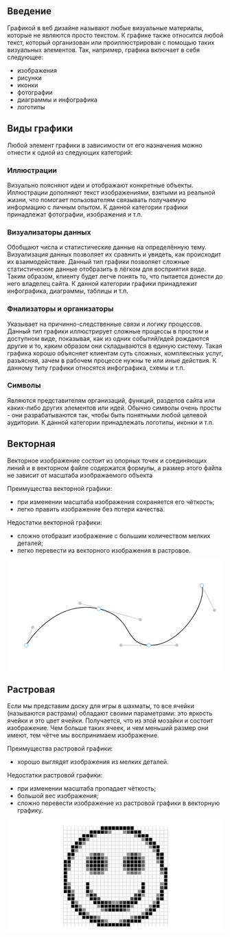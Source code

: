 ## Введение
Графикой в веб дизайне называют любые визуальные материалы, которые не являются просто текстом. К графике также 
относится любой текст, который организован или проиллюстрирован с помощью таких визуальных элементов. Так, например, 
графика включает в себя следующее:

- изображения
- рисунки
- иконки
- фотографии
- диаграммы и инфографика
- логотипы

## Виды графики
Любой элемент графики в зависимости от его назначения можно отнести к одной из следующих категорий:

### Иллюстрации
Визуально поясняют идеи и отображают конкретные объекты. Иллюстрации дополняют текст изображениями, взятыми из реальной 
жизни, что помогает пользователям связывать получаемую информацию с личным опытом. К данной категории графики 
принадлежат фотографии, изображения и т.п.

### Визуализаторы данных
Обобщают числа и статистические данные на определённую тему. Визуализация данных позволяет их сравнить и увидеть, 
как происходит их взаимодействие. Данный тип графики позволяет сложные статистические данные отобразить в лёгком 
для восприятия виде. Таким образом, клиенту будет легче понять то, что пытается донести до него владелец сайта. 
К данной категории графики принадлежит инфографика, диаграммы, таблицы и т.п.

### Фнализаторы и организаторы
Указывает на причинно-следственные связи и логику процессов. Данный тип графики иллюстрирует сложные процессы в 
простом и доступном виде, показывая, как из одних событий/идей рождаются другие и то, каким образом они складываются 
в единую систему. Такая графика хорошо объясняет клиентам суть сложных, комплексных услуг, разъясняя, зачем в рабочем 
процессе нужны те или иные действия. К данному типу графики относятся инфографика, схемы и т.п.

### Символы
Являются представителям организаций, функций, разделов сайта или каких-либо других элементов или идей. Обычно символы 
очень просты - они разрабатываются так, чтобы быть понятными любой целевой аудитории. К данной категории принадлежать 
логотипы, иконки и т.п.

## Векторная
Векторное изображение состоит из опорных точек и соединяющих линий и в векторном файле содержатся формулы, а размер 
этого файла не зависит от масштаба изображаемого объекта

Преимущества векторной графики:
- при изменении масштаба изображения сохраняется его чёткость;
- легко править изображение без потери качества.

Недостатки векторной графики:
- сложно отобразит изображение с большим количеством мелких деталей;
- легко перевести из векторного изображения в растровое.

<svg viewBox="0 0 409 211" fill="none" xmlns="http://www.w3.org/2000/svg">
  <rect width="409" height="211" fill="white"/>
  <path d="M368 48L391.5 94" stroke="#C9C9C9"/>
  <circle cx="392" cy="95" r="3" fill="#C9C9C9"/>
  <path d="M268 160.981L319.654 160.719" stroke="#C9C9C9"/>
  <path d="M267.802 160.981L216.148 160.719" stroke="#C9C9C9"/>
  <circle cx="320.772" cy="160.723" r="3" transform="rotate(-63.2298 320.772 160.723)" fill="#C9C9C9"/>
  <circle r="3" transform="matrix(-0.450413 -0.89282 -0.89282 0.450413 215.03 160.723)" fill="#C9C9C9"/>
  <path d="M172.781 90.9271L138 82" stroke="#C9C9C9"/>
  <path d="M174 91.3493L251.5 112.5" stroke="#C9C9C9"/>
  <circle r="3" transform="matrix(-0.219469 -0.975619 -0.975619 0.219469 137.585 81.5853)" fill="#C9C9C9"/>
  <circle r="3" transform="matrix(0.203245 0.979128 0.979128 -0.203245 251.547 112.547)" fill="#C9C9C9"/>
  <path d="M35.9268 160.808L48 127" stroke="#C9C9C9"/>
  <circle r="3" transform="matrix(0.890527 -0.45493 -0.45493 -0.890527 48.0363 127.036)" fill="#C9C9C9"/>
  <path d="M36 161C52.1667 133.5 100.4 80.9 164 90.5C243.5 102.5 215 161 271.5 161C328 161 379 80.5 368 46" stroke="black"/>
  <circle cx="36" cy="161" r="3.5" fill="white" stroke="#64C1F5"/>
  <circle cx="173" cy="92" r="3.5" fill="white" stroke="#64C1F5"/>
  <circle cx="268" cy="161" r="3.5" fill="white" stroke="#64C1F5"/>
  <circle cx="368" cy="48" r="3.5" fill="white" stroke="#64C1F5"/>
</svg>


## Растровая
Если мы представим доску для игры в шахматы, то все ячейки (называются растрами) обладают своими параметрами: это 
яркость ячейки и это цвет ячейки. Получается, что из этой мозайки и состоит изображение. Чем больше таких ячеек, и чем 
меньший размер они имеют, тем чётче мы  воспринимаем изображение.

Преимущества растровой графики:
- хорошо выглядят изображения из мелких деталей.

Недостатки растровой графики:
- при изменении масштаба пропадает чёткость;
- большой вес изображения;
- сложно перевести изображение из растровой графики в векторную графику.

<svg viewBox="0 0 409 211" fill="none" xmlns="http://www.w3.org/2000/svg">
  <rect width="409" height="211" fill="white"/>
  <rect x="177" y="12" width="7" height="7" fill="black"/>
  <rect x="184" y="12" width="7" height="7" fill="black"/>
  <rect x="191" y="12" width="7" height="7" fill="black"/>
  <rect x="198" y="12" width="7" height="7" fill="black"/>
  <rect x="205" y="12" width="7" height="7" fill="black"/>
  <rect x="212" y="12" width="7" height="7" fill="black"/>
  <rect x="219" y="12" width="7" height="7" fill="black"/>
  <rect x="226" y="12" width="7" height="7" fill="black"/>
  <rect x="233" y="12" width="7" height="7" fill="black"/>
  <rect x="233" y="19" width="7" height="7" fill="black"/>
  <rect x="240" y="19" width="7" height="7" fill="black"/>
  <rect x="247" y="19" width="7" height="7" fill="black"/>
  <rect x="247" y="26" width="7" height="7" fill="black"/>
  <rect x="254" y="26" width="7" height="7" fill="black"/>
  <rect x="261" y="26" width="7" height="7" fill="black"/>
  <rect x="233" y="75" width="14" height="14" fill="black"/>
  <rect x="163" y="76" width="14" height="14" fill="black"/>
  <rect x="149" y="117" width="7" height="7" fill="black"/>
  <rect x="149" y="124" width="7" height="7" fill="black"/>
  <rect x="149" y="131" width="7" height="7" fill="black"/>
  <rect x="156" y="138" width="7" height="7" fill="black"/>
  <rect x="156" y="145" width="7" height="7" fill="black"/>
  <rect x="163" y="145" width="7" height="7" fill="black"/>
  <rect x="163" y="152" width="7" height="7" fill="black"/>
  <rect x="170" y="152" width="7" height="7" fill="black"/>
  <rect x="177" y="152" width="7" height="7" fill="black"/>
  <rect x="177" y="159" width="7" height="7" fill="black"/>
  <rect x="184" y="159" width="7" height="7" fill="black"/>
  <rect width="7" height="7" transform="matrix(-1 0 0 1 261 117)" fill="black"/>
  <rect width="7" height="7" transform="matrix(-1 0 0 1 261 124)" fill="black"/>
  <rect width="7" height="7" transform="matrix(-1 0 0 1 261 131)" fill="black"/>
  <rect width="7" height="7" transform="matrix(-1 0 0 1 254 138)" fill="black"/>
  <rect width="7" height="7" transform="matrix(-1 0 0 1 254 145)" fill="black"/>
  <rect width="7" height="7" transform="matrix(-1 0 0 1 247 145)" fill="black"/>
  <rect width="7" height="7" transform="matrix(-1 0 0 1 247 152)" fill="black"/>
  <rect width="7" height="7" transform="matrix(-1 0 0 1 240 152)" fill="black"/>
  <rect width="7" height="7" transform="matrix(-1 0 0 1 233 152)" fill="black"/>
  <rect width="7" height="7" transform="matrix(-1 0 0 1 233 159)" fill="black"/>
  <rect width="7" height="7" transform="matrix(-1 0 0 1 226 159)" fill="black"/>
  <rect x="191" y="159" width="7" height="7" fill="black"/>
  <rect x="191" y="166" width="7" height="7" fill="black"/>
  <rect x="198" y="159" width="7" height="7" fill="black"/>
  <rect x="198" y="166" width="7" height="7" fill="black"/>
  <rect x="205" y="159" width="7" height="7" fill="black"/>
  <rect x="205" y="166" width="7" height="7" fill="black"/>
  <rect x="212" y="166" width="7" height="7" fill="black"/>
  <rect x="212" y="159" width="7" height="7" fill="black"/>
  <rect x="233" y="68" width="7" height="7" fill="black"/>
  <rect x="163" y="69" width="7" height="7" fill="black"/>
  <rect x="240" y="68" width="7" height="7" fill="black"/>
  <rect x="170" y="69" width="7" height="7" fill="black"/>
  <rect x="247" y="75" width="7" height="7" fill="black"/>
  <rect x="177" y="76" width="7" height="7" fill="black"/>
  <rect x="247" y="82" width="7" height="7" fill="black"/>
  <rect x="177" y="83" width="7" height="7" fill="black"/>
  <rect x="240" y="89" width="7" height="7" fill="black" fill-opacity="0.86"/>
  <rect x="170" y="90" width="7" height="7" fill="black" fill-opacity="0.86"/>
  <rect x="233" y="89" width="7" height="7" fill="black" fill-opacity="0.85"/>
  <rect x="184" y="152" width="7" height="7" fill="black" fill-opacity="0.85"/>
  <rect x="219" y="152" width="7" height="7" fill="black" fill-opacity="0.85"/>
  <rect x="163" y="90" width="7" height="7" fill="black" fill-opacity="0.85"/>
  <rect x="226" y="89" width="7" height="7" fill="black" fill-opacity="0.73"/>
  <rect x="156" y="90" width="7" height="7" fill="black" fill-opacity="0.73"/>
  <rect x="247" y="89" width="7" height="7" fill="black" fill-opacity="0.73"/>
  <rect x="191" y="152" width="7" height="7" fill="black" fill-opacity="0.73"/>
  <rect x="212" y="152" width="7" height="7" fill="black" fill-opacity="0.73"/>
  <rect x="240" y="138" width="7" height="7" fill="black" fill-opacity="0.73"/>
  <rect x="163" y="138" width="7" height="7" fill="black" fill-opacity="0.73"/>
  <rect x="170" y="145" width="7" height="7" fill="black" fill-opacity="0.73"/>
  <rect x="233" y="145" width="7" height="7" fill="black" fill-opacity="0.73"/>
  <rect x="219" y="166" width="7" height="7" fill="black" fill-opacity="0.73"/>
  <rect x="240" y="180" width="7" height="7" fill="black" fill-opacity="0.73"/>
  <rect x="219" y="187" width="7" height="7" fill="black" fill-opacity="0.73"/>
  <rect x="177" y="187" width="7" height="7" fill="black" fill-opacity="0.73"/>
  <rect x="163" y="180" width="7" height="7" fill="black" fill-opacity="0.73"/>
  <rect x="184" y="166" width="7" height="7" fill="black" fill-opacity="0.73"/>
  <rect x="177" y="90" width="7" height="7" fill="black" fill-opacity="0.73"/>
  <rect x="247" y="68" width="7" height="7" fill="black" fill-opacity="0.73"/>
  <rect x="177" y="69" width="7" height="7" fill="black" fill-opacity="0.73"/>
  <rect x="240" y="61" width="7" height="7" fill="black" fill-opacity="0.73"/>
  <rect x="282" y="68" width="7" height="7" fill="black" fill-opacity="0.73"/>
  <rect x="289" y="89" width="7" height="7" fill="black" fill-opacity="0.73"/>
  <rect x="114" y="82" width="7" height="7" fill="black" fill-opacity="0.73"/>
  <rect x="289" y="124" width="7" height="7" fill="black" fill-opacity="0.73"/>
  <rect x="282" y="145" width="7" height="7" fill="black" fill-opacity="0.73"/>
  <rect x="114" y="124" width="7" height="7" fill="black" fill-opacity="0.73"/>
  <rect x="121" y="138" width="7" height="7" fill="black" fill-opacity="0.73"/>
  <rect x="226" y="19" width="7" height="7" fill="black" fill-opacity="0.73"/>
  <rect x="184" y="19" width="7" height="7" fill="black" fill-opacity="0.73"/>
  <rect x="170" y="62" width="7" height="7" fill="black" fill-opacity="0.73"/>
  <rect x="240" y="96" width="7" height="7" fill="black" fill-opacity="0.57"/>
  <rect x="170" y="97" width="7" height="7" fill="black" fill-opacity="0.57"/>
  <rect x="233" y="61" width="7" height="7" fill="black" fill-opacity="0.73"/>
  <rect x="163" y="62" width="7" height="7" fill="black" fill-opacity="0.73"/>
  <rect x="233" y="96" width="7" height="7" fill="black" fill-opacity="0.58"/>
  <rect x="163" y="97" width="7" height="7" fill="black" fill-opacity="0.58"/>
  <rect x="254" y="75" width="7" height="7" fill="black" fill-opacity="0.6"/>
  <rect x="184" y="76" width="7" height="7" fill="black" fill-opacity="0.6"/>
  <rect x="254" y="82" width="7" height="7" fill="black" fill-opacity="0.6"/>
  <rect x="184" y="83" width="7" height="7" fill="black" fill-opacity="0.6"/>
  <rect x="254" y="89" width="7" height="7" fill="black" fill-opacity="0.44"/>
  <rect x="184" y="90" width="7" height="7" fill="black" fill-opacity="0.44"/>
  <rect x="219" y="89" width="7" height="7" fill="black" fill-opacity="0.44"/>
  <rect x="149" y="90" width="7" height="7" fill="black" fill-opacity="0.44"/>
  <rect x="219" y="68" width="7" height="7" fill="black" fill-opacity="0.44"/>
  <rect x="149" y="69" width="7" height="7" fill="black" fill-opacity="0.44"/>
  <rect x="226" y="61" width="7" height="7" fill="black" fill-opacity="0.44"/>
  <rect x="156" y="62" width="7" height="7" fill="black" fill-opacity="0.44"/>
  <rect x="226" y="96" width="7" height="7" fill="black" fill-opacity="0.44"/>
  <rect x="156" y="97" width="7" height="7" fill="black" fill-opacity="0.44"/>
  <rect x="247" y="61" width="7" height="7" fill="black" fill-opacity="0.44"/>
  <rect x="240" y="26" width="7" height="7" fill="black" fill-opacity="0.44"/>
  <rect x="254" y="33" width="7" height="7" fill="black" fill-opacity="0.44"/>
  <rect x="261" y="40" width="7" height="7" fill="black" fill-opacity="0.44"/>
  <rect x="268" y="47" width="7" height="7" fill="black" fill-opacity="0.44"/>
  <rect x="275" y="54" width="7" height="7" fill="black" fill-opacity="0.44"/>
  <rect x="282" y="138" width="7" height="7" fill="black" fill-opacity="0.44"/>
  <rect x="282" y="75" width="7" height="7" fill="black" fill-opacity="0.44"/>
  <rect x="289" y="96" width="7" height="7" fill="black" fill-opacity="0.44"/>
  <rect x="114" y="89" width="7" height="7" fill="black" fill-opacity="0.44"/>
  <rect x="121" y="68" width="7" height="7" fill="black" fill-opacity="0.44"/>
  <rect x="128" y="54" width="7" height="7" fill="black" fill-opacity="0.44"/>
  <rect x="135" y="47" width="7" height="7" fill="black" fill-opacity="0.44"/>
  <rect x="142" y="40" width="7" height="7" fill="black" fill-opacity="0.44"/>
  <rect x="149" y="33" width="7" height="7" fill="black" fill-opacity="0.44"/>
  <rect x="289" y="117" width="7" height="7" fill="black" fill-opacity="0.44"/>
  <rect x="114" y="117" width="7" height="7" fill="black" fill-opacity="0.44"/>
  <rect x="121" y="131" width="7" height="7" fill="black" fill-opacity="0.44"/>
  <rect x="128" y="152" width="7" height="7" fill="black" fill-opacity="0.44"/>
  <rect x="135" y="159" width="7" height="7" fill="black" fill-opacity="0.44"/>
  <rect x="142" y="166" width="7" height="7" fill="black" fill-opacity="0.44"/>
  <rect x="275" y="152" width="7" height="7" fill="black" fill-opacity="0.44"/>
  <rect x="261" y="166" width="7" height="7" fill="black" fill-opacity="0.44"/>
  <rect x="254" y="173" width="7" height="7" fill="black" fill-opacity="0.44"/>
  <rect x="233" y="180" width="7" height="7" fill="black" fill-opacity="0.44"/>
  <rect x="149" y="173" width="7" height="7" fill="black" fill-opacity="0.44"/>
  <rect x="212" y="187" width="7" height="7" fill="black" fill-opacity="0.44"/>
  <rect x="184" y="187" width="7" height="7" fill="black" fill-opacity="0.44"/>
  <rect x="170" y="180" width="7" height="7" fill="black" fill-opacity="0.44"/>
  <rect x="268" y="159" width="7" height="7" fill="black" fill-opacity="0.44"/>
  <rect x="219" y="19" width="7" height="7" fill="black" fill-opacity="0.44"/>
  <rect x="191" y="19" width="7" height="7" fill="black" fill-opacity="0.44"/>
  <rect x="163" y="26" width="7" height="7" fill="black" fill-opacity="0.44"/>
  <rect x="177" y="62" width="7" height="7" fill="black" fill-opacity="0.44"/>
  <rect x="247" y="96" width="7" height="7" fill="black" fill-opacity="0.44"/>
  <rect x="198" y="152" width="7" height="7" fill="black" fill-opacity="0.44"/>
  <rect x="205" y="152" width="7" height="7" fill="black" fill-opacity="0.44"/>
  <rect x="247" y="131" width="7" height="7" fill="black" fill-opacity="0.44"/>
  <rect x="156" y="131" width="7" height="7" fill="black" fill-opacity="0.44"/>
  <rect x="233" y="159" width="7" height="7" fill="black" fill-opacity="0.44"/>
  <rect x="254" y="138" width="7" height="7" fill="black" fill-opacity="0.44"/>
  <rect x="149" y="138" width="7" height="7" fill="black" fill-opacity="0.44"/>
  <rect x="170" y="159" width="7" height="7" fill="black" fill-opacity="0.44"/>
  <rect x="226" y="166" width="7" height="7" fill="black" fill-opacity="0.44"/>
  <rect x="177" y="166" width="7" height="7" fill="black" fill-opacity="0.44"/>
  <rect x="177" y="97" width="7" height="7" fill="black" fill-opacity="0.44"/>
  <rect x="254" y="68" width="7" height="7" fill="black" fill-opacity="0.4"/>
  <rect x="184" y="69" width="7" height="7" fill="black" fill-opacity="0.4"/>
  <rect x="219" y="75" width="7" height="7" fill="black" fill-opacity="0.73"/>
  <rect x="149" y="76" width="7" height="7" fill="black" fill-opacity="0.73"/>
  <rect x="219" y="82" width="7" height="7" fill="black" fill-opacity="0.73"/>
  <rect x="149" y="83" width="7" height="7" fill="black" fill-opacity="0.73"/>
  <rect x="226" y="68" width="7" height="7" fill="black" fill-opacity="0.73"/>
  <rect x="156" y="69" width="7" height="7" fill="black" fill-opacity="0.73"/>
  <rect x="226" y="82" width="7" height="7" fill="black"/>
  <rect x="156" y="83" width="7" height="7" fill="black"/>
  <rect x="226" y="75" width="7" height="7" fill="black"/>
  <rect x="156" y="76" width="7" height="7" fill="black"/>
  <rect x="261" y="33" width="7" height="7" fill="black"/>
  <rect x="268" y="33" width="7" height="7" fill="black"/>
  <rect x="268" y="40" width="7" height="7" fill="black"/>
  <rect x="275" y="40" width="7" height="7" fill="black"/>
  <rect x="275" y="47" width="7" height="7" fill="black"/>
  <rect x="282" y="47" width="7" height="7" fill="black"/>
  <rect x="282" y="54" width="7" height="7" fill="black"/>
  <rect x="282" y="61" width="7" height="7" fill="black"/>
  <rect x="289" y="61" width="7" height="7" fill="black"/>
  <rect x="289" y="68" width="7" height="7" fill="black"/>
  <rect x="289" y="75" width="7" height="7" fill="black"/>
  <rect x="289" y="82" width="7" height="7" fill="black"/>
  <rect x="296" y="89" width="7" height="7" fill="black"/>
  <rect x="296" y="96" width="7" height="7" fill="black"/>
  <rect x="296" y="103" width="7" height="7" fill="black"/>
  <rect x="296" y="110" width="7" height="7" fill="black"/>
  <rect x="296" y="117" width="7" height="7" fill="black"/>
  <rect x="296" y="124" width="7" height="7" fill="black"/>
  <rect x="289" y="131" width="7" height="7" fill="black"/>
  <rect x="289" y="138" width="7" height="7" fill="black"/>
  <rect x="289" y="145" width="7" height="7" fill="black"/>
  <rect x="114" y="131" width="7" height="7" fill="black"/>
  <rect x="121" y="145" width="7" height="7" fill="black"/>
  <rect x="114" y="138" width="7" height="7" fill="black"/>
  <rect x="114" y="145" width="7" height="7" fill="black"/>
  <rect x="107" y="138" width="7" height="7" transform="rotate(-90 107 138)" fill="black"/>
  <rect x="107" y="131" width="7" height="7" transform="rotate(-90 107 131)" fill="black"/>
  <rect x="107" y="124" width="7" height="7" transform="rotate(-90 107 124)" fill="black"/>
  <rect x="107" y="117" width="7" height="7" transform="rotate(-90 107 117)" fill="black"/>
  <rect x="107" y="110" width="7" height="7" transform="rotate(-90 107 110)" fill="black"/>
  <rect x="107" y="103" width="7" height="7" transform="rotate(-90 107 103)" fill="black"/>
  <rect x="107" y="96" width="7" height="7" transform="rotate(-90 107 96)" fill="black"/>
  <rect x="107" y="89" width="7" height="7" transform="rotate(-90 107 89)" fill="black"/>
  <rect x="107" y="82" width="7" height="7" transform="rotate(-90 107 82)" fill="black"/>
  <rect x="114" y="82" width="7" height="7" transform="rotate(-90 114 82)" fill="black"/>
  <rect x="114" y="75" width="7" height="7" transform="rotate(-90 114 75)" fill="black"/>
  <rect x="114" y="68" width="7" height="7" transform="rotate(-90 114 68)" fill="black"/>
  <rect x="121" y="68" width="7" height="7" transform="rotate(-90 121 68)" fill="black"/>
  <rect x="121" y="61" width="7" height="7" transform="rotate(-90 121 61)" fill="black"/>
  <rect x="121" y="54" width="7" height="7" transform="rotate(-90 121 54)" fill="black"/>
  <rect x="128" y="54" width="7" height="7" transform="rotate(-90 128 54)" fill="black"/>
  <rect x="128" y="47" width="7" height="7" transform="rotate(-90 128 47)" fill="black"/>
  <rect x="135" y="47" width="7" height="7" transform="rotate(-90 135 47)" fill="black"/>
  <rect x="135" y="40" width="7" height="7" transform="rotate(-90 135 40)" fill="black"/>
  <rect x="142" y="40" width="7" height="7" transform="rotate(-90 142 40)" fill="black"/>
  <rect x="142" y="33" width="7" height="7" transform="rotate(-90 142 33)" fill="black"/>
  <rect x="149" y="33" width="7" height="7" transform="rotate(-90 149 33)" fill="black"/>
  <rect x="156" y="33" width="7" height="7" transform="rotate(-90 156 33)" fill="black"/>
  <rect x="156" y="26" width="7" height="7" transform="rotate(-90 156 26)" fill="black"/>
  <rect x="163" y="26" width="7" height="7" transform="rotate(-90 163 26)" fill="black"/>
  <rect x="170" y="26" width="7" height="7" transform="rotate(-90 170 26)" fill="black"/>
  <rect x="177" y="26" width="7" height="7" transform="rotate(-90 177 26)" fill="black"/>
  <rect x="233" y="201" width="7" height="7" transform="rotate(-180 233 201)" fill="black"/>
  <rect x="226" y="201" width="7" height="7" transform="rotate(-180 226 201)" fill="black"/>
  <rect x="219" y="201" width="7" height="7" transform="rotate(-180 219 201)" fill="black"/>
  <rect x="212" y="201" width="7" height="7" transform="rotate(-180 212 201)" fill="black"/>
  <rect x="205" y="201" width="7" height="7" transform="rotate(-180 205 201)" fill="black"/>
  <rect x="198" y="201" width="7" height="7" transform="rotate(-180 198 201)" fill="black"/>
  <rect x="191" y="201" width="7" height="7" transform="rotate(-180 191 201)" fill="black"/>
  <rect x="184" y="201" width="7" height="7" transform="rotate(-180 184 201)" fill="black"/>
  <rect x="177" y="201" width="7" height="7" transform="rotate(-180 177 201)" fill="black"/>
  <rect x="177" y="194" width="7" height="7" transform="rotate(-180 177 194)" fill="black"/>
  <rect x="170" y="194" width="7" height="7" transform="rotate(-180 170 194)" fill="black"/>
  <rect x="163" y="194" width="7" height="7" transform="rotate(-180 163 194)" fill="black"/>
  <rect x="163" y="187" width="7" height="7" transform="rotate(-180 163 187)" fill="black"/>
  <rect x="156" y="187" width="7" height="7" transform="rotate(-180 156 187)" fill="black"/>
  <rect x="149" y="187" width="7" height="7" transform="rotate(-180 149 187)" fill="black"/>
  <rect x="149" y="180" width="7" height="7" transform="rotate(-180 149 180)" fill="black"/>
  <rect x="142" y="180" width="7" height="7" transform="rotate(-180 142 180)" fill="black"/>
  <rect x="142" y="173" width="7" height="7" transform="rotate(-180 142 173)" fill="black"/>
  <rect x="135" y="173" width="7" height="7" transform="rotate(-180 135 173)" fill="black"/>
  <rect x="135" y="166" width="7" height="7" transform="rotate(-180 135 166)" fill="black"/>
  <rect x="128" y="166" width="7" height="7" transform="rotate(-180 128 166)" fill="black"/>
  <rect x="128" y="159" width="7" height="7" transform="rotate(-180 128 159)" fill="black"/>
  <rect x="289" y="152" width="7" height="7" transform="rotate(90 289 152)" fill="black"/>
  <rect x="289" y="159" width="7" height="7" transform="rotate(90 289 159)" fill="black"/>
  <rect x="282" y="159" width="7" height="7" transform="rotate(90 282 159)" fill="black"/>
  <rect x="282" y="166" width="7" height="7" transform="rotate(90 282 166)" fill="black"/>
  <rect x="275" y="166" width="7" height="7" transform="rotate(90 275 166)" fill="black"/>
  <rect x="275" y="173" width="7" height="7" transform="rotate(90 275 173)" fill="black"/>
  <rect x="268" y="173" width="7" height="7" transform="rotate(90 268 173)" fill="black"/>
  <rect x="268" y="180" width="7" height="7" transform="rotate(90 268 180)" fill="black"/>
  <rect x="261" y="180" width="7" height="7" transform="rotate(90 261 180)" fill="black"/>
  <rect x="254" y="180" width="7" height="7" transform="rotate(90 254 180)" fill="black"/>
  <rect x="254" y="187" width="7" height="7" transform="rotate(90 254 187)" fill="black"/>
  <rect x="247" y="187" width="7" height="7" transform="rotate(90 247 187)" fill="black"/>
  <rect x="240" y="187" width="7" height="7" transform="rotate(90 240 187)" fill="black"/>
  <rect x="233" y="187" width="7" height="7" transform="rotate(90 233 187)" fill="black"/>
  <rect x="106" y="19" width="198" height="1" fill="#D9D9D9"/>
  <rect x="106" y="75" width="198" height="1" fill="#D9D9D9"/>
  <rect x="106" y="131" width="198" height="1" fill="#D9D9D9"/>
  <rect x="106" y="47" width="198" height="1" fill="#D9D9D9"/>
  <rect x="106" y="103" width="198" height="1" fill="#D9D9D9"/>
  <rect x="106" y="159" width="198" height="1" fill="#D9D9D9"/>
  <rect x="106" y="26" width="198" height="1" fill="#D9D9D9"/>
  <rect x="106" y="82" width="198" height="1" fill="#D9D9D9"/>
  <rect x="106" y="138" width="198" height="1" fill="#D9D9D9"/>
  <rect x="106" y="54" width="198" height="1" fill="#D9D9D9"/>
  <rect x="106" y="110" width="198" height="1" fill="#D9D9D9"/>
  <rect x="106" y="166" width="198" height="1" fill="#D9D9D9"/>
  <rect x="106" y="33" width="198" height="1" fill="#D9D9D9"/>
  <rect x="106" y="89" width="198" height="1" fill="#D9D9D9"/>
  <rect x="106" y="145" width="198" height="1" fill="#D9D9D9"/>
  <rect x="106" y="61" width="198" height="1" fill="#D9D9D9"/>
  <rect x="106" y="117" width="198" height="1" fill="#D9D9D9"/>
  <rect x="106" y="173" width="198" height="1" fill="#D9D9D9"/>
  <rect x="106" y="187" width="198" height="1" fill="#D9D9D9"/>
  <rect x="106" y="40" width="198" height="1" fill="#D9D9D9"/>
  <rect x="106" y="96" width="198" height="1" fill="#D9D9D9"/>
  <rect x="106" y="152" width="198" height="1" fill="#D9D9D9"/>
  <rect x="106" y="68" width="198" height="1" fill="#D9D9D9"/>
  <rect x="106" y="124" width="198" height="1" fill="#D9D9D9"/>
  <rect x="106" y="180" width="198" height="1" fill="#D9D9D9"/>
  <rect x="106" y="194" width="198" height="1" fill="#D9D9D9"/>
  <rect x="289" y="12" width="189" height="0.99999" transform="rotate(90 289 12)" fill="#D9D9D9"/>
  <rect x="297" y="12" width="189" height="0.99999" transform="rotate(90 297 12)" fill="#D9D9D9"/>
  <rect x="304" y="12" width="189" height="0.99999" transform="rotate(90 304 12)" fill="#D9D9D9"/>
  <rect x="233" y="12" width="189" height="0.99999" transform="rotate(90 233 12)" fill="#D9D9D9"/>
  <rect x="177" y="12" width="189" height="0.99999" transform="rotate(90 177 12)" fill="#D9D9D9"/>
  <rect x="261" y="12" width="189" height="0.99999" transform="rotate(90 261 12)" fill="#D9D9D9"/>
  <rect x="205" y="12" width="189" height="0.99999" transform="rotate(90 205 12)" fill="#D9D9D9"/>
  <rect x="149" y="12" width="189" height="0.99999" transform="rotate(90 149 12)" fill="#D9D9D9"/>
  <rect x="282" y="12" width="189" height="0.99999" transform="rotate(90 282 12)" fill="#D9D9D9"/>
  <rect x="226" y="12" width="189" height="0.99999" transform="rotate(90 226 12)" fill="#D9D9D9"/>
  <rect x="170" y="12" width="189" height="0.99999" transform="rotate(90 170 12)" fill="#D9D9D9"/>
  <rect x="254" y="12" width="189" height="0.99999" transform="rotate(90 254 12)" fill="#D9D9D9"/>
  <rect x="198" y="12" width="189" height="0.99999" transform="rotate(90 198 12)" fill="#D9D9D9"/>
  <rect x="142" y="12" width="189" height="0.99999" transform="rotate(90 142 12)" fill="#D9D9D9"/>
  <rect x="275" y="12" width="189" height="0.99999" transform="rotate(90 275 12)" fill="#D9D9D9"/>
  <rect x="219" y="12" width="189" height="0.99999" transform="rotate(90 219 12)" fill="#D9D9D9"/>
  <rect x="163" y="12" width="189" height="0.99999" transform="rotate(90 163 12)" fill="#D9D9D9"/>
  <rect x="247" y="12" width="189" height="0.99999" transform="rotate(90 247 12)" fill="#D9D9D9"/>
  <rect x="191" y="12" width="189" height="0.99999" transform="rotate(90 191 12)" fill="#D9D9D9"/>
  <rect x="135" y="12" width="189" height="0.99999" transform="rotate(90 135 12)" fill="#D9D9D9"/>
  <rect x="121" y="12" width="189" height="0.99999" transform="rotate(90 121 12)" fill="#D9D9D9"/>
  <rect x="268" y="12" width="189" height="0.99999" transform="rotate(90 268 12)" fill="#D9D9D9"/>
  <rect x="212" y="12" width="189" height="0.99999" transform="rotate(90 212 12)" fill="#D9D9D9"/>
  <rect x="156" y="12" width="189" height="0.99999" transform="rotate(90 156 12)" fill="#D9D9D9"/>
  <rect x="240" y="12" width="189" height="0.99999" transform="rotate(90 240 12)" fill="#D9D9D9"/>
  <rect x="184" y="12" width="189" height="0.99999" transform="rotate(90 184 12)" fill="#D9D9D9"/>
  <rect x="128" y="12" width="189" height="0.99999" transform="rotate(90 128 12)" fill="#D9D9D9"/>
  <rect x="114" y="12" width="189" height="0.99999" transform="rotate(90 114 12)" fill="#D9D9D9"/>
  <rect x="107" y="12" width="189" height="0.99999" transform="rotate(90 107 12)" fill="#D9D9D9"/>
</svg>

